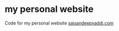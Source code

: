 # my personal website

Code for my personal website [saisandeepvaddi.com](https://saisandeepvaddi.com)

